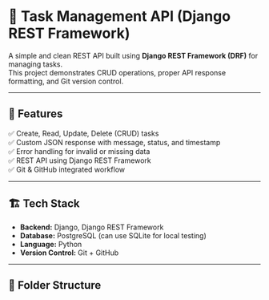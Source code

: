 # 🧠 Task Management API (Django REST Framework)

A simple and clean REST API built using **Django REST Framework (DRF)** for managing tasks.  
This project demonstrates CRUD operations, proper API response formatting, and Git version control.

---

## 🚀 Features
✅ Create, Read, Update, Delete (CRUD) tasks  
✅ Custom JSON response with message, status, and timestamp  
✅ Error handling for invalid or missing data  
✅ REST API using Django REST Framework  
✅ Git & GitHub integrated workflow  

---

## 🏗️ Tech Stack
- **Backend:** Django, Django REST Framework  
- **Database:** PostgreSQL (can use SQLite for local testing)  
- **Language:** Python  
- **Version Control:** Git + GitHub  

---

## 📁 Folder Structure
